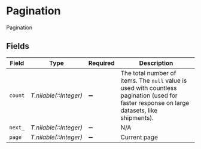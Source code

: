 # Pagination

Pagination


## Fields

| Field                                                                                                                                       | Type                                                                                                                                        | Required                                                                                                                                    | Description                                                                                                                                 |
| ------------------------------------------------------------------------------------------------------------------------------------------- | ------------------------------------------------------------------------------------------------------------------------------------------- | ------------------------------------------------------------------------------------------------------------------------------------------- | ------------------------------------------------------------------------------------------------------------------------------------------- |
| `count`                                                                                                                                     | *T.nilable(::Integer)*                                                                                                                      | :heavy_minus_sign:                                                                                                                          | The total number of items. The `null` value is used with countless pagination (used for faster response on large datasets, like shipments). |
| `next_`                                                                                                                                     | *T.nilable(::Integer)*                                                                                                                      | :heavy_minus_sign:                                                                                                                          | N/A                                                                                                                                         |
| `page`                                                                                                                                      | *T.nilable(::Integer)*                                                                                                                      | :heavy_minus_sign:                                                                                                                          | Current page                                                                                                                                |